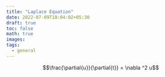 ```yaml
---
title: "Laplace Equation"
date: 2022-07-09T18:04:02+05:30
draft: true
toc: false
math: true
images:
tags:
  - general
---
```


$$\frac{\partial{u}}{\partial{t}} = \nabla ^2 u$$